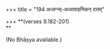 +++
title = "194 अध्यग्न्य्-अध्यावाहनिकन् दत्तम्"

+++
**(verses 9.182-201)  
**

(No Bhāṣya available.)


